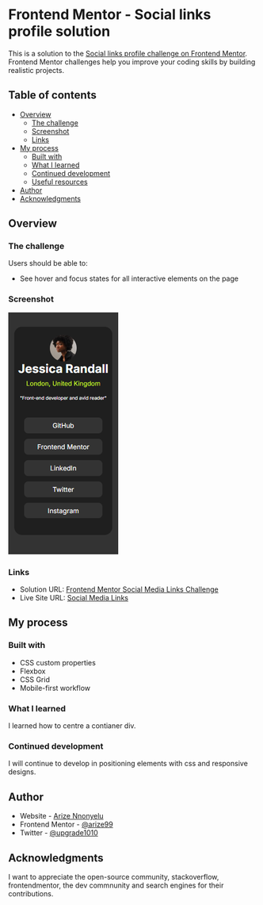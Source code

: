 # Frontend Mentor - Social links profile solution

This is a solution to the [Social links profile challenge on Frontend Mentor](https://www.frontendmentor.io/challenges/social-links-profile-UG32l9m6dQ). Frontend Mentor challenges help you improve your coding skills by building realistic projects. 

## Table of contents

- [Overview](#overview)
  - [The challenge](#the-challenge)
  - [Screenshot](#screenshot)
  - [Links](#links)
- [My process](#my-process)
  - [Built with](#built-with)
  - [What I learned](#what-i-learned)
  - [Continued development](#continued-development)
  - [Useful resources](#useful-resources)
- [Author](#author)
- [Acknowledgments](#acknowledgments)


## Overview

### The challenge

Users should be able to:

- See hover and focus states for all interactive elements on the page

### Screenshot

![](./assets/images/display.png)



### Links

- Solution URL: [Frontend Mentor Social Media Links Challenge](https://www.frontendmentor.io/solutions/social-links-profile-z-NGxXSc3a)
- Live Site URL: [Social Media Links](https://arize99.github.io/social-links-profile/)

## My process

### Built with

- CSS custom properties
- Flexbox
- CSS Grid
- Mobile-first workflow


### What I learned

I learned how to centre a contianer div.

### Continued development

I will continue to develop in positioning elements with css and responsive designs.


## Author

- Website - [Arize Nnonyelu](https://arizennonyelu.xyz)
- Frontend Mentor - [@arize99](https://www.frontendmentor.io/profile/arize99)
- Twitter - [@upgrade1010](https://www.twitter.com/upgrade1010)

## Acknowledgments

I want to appreciate the open-source community, stackoverflow, frontendmentor, the dev commnunity and search engines for their contributions.
